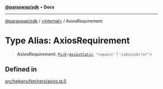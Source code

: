 [**@paraswap/sdk**](../../README.md) • **Docs**

***

[@paraswap/sdk](../../globals.md) / [\<internal\>](../README.md) / AxiosRequirement

# Type Alias: AxiosRequirement

> **AxiosRequirement**: [`Pick`](Pick.md)\<[`AxiosStatic`](../interfaces/AxiosStatic.md), `"request"` \| `"isAxiosError"`\>

## Defined in

[src/helpers/fetchers/axios.ts:5](https://github.com/paraswap/paraswap-sdk/blob/master/src/helpers/fetchers/axios.ts#L5)
